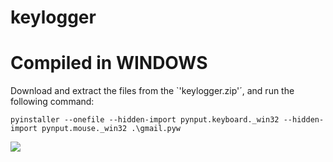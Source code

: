 # keylogger

# Compiled in WINDOWS
  Download and extract the files from the `'keylogger.zip'´, and run the following command:
  
    pyinstaller --onefile --hidden-import pynput.keyboard._win32 --hidden-import pynput.mouse._win32 .\gmail.pyw
  
  ![](https://i.imgur.com/6kw0uBV.png)
